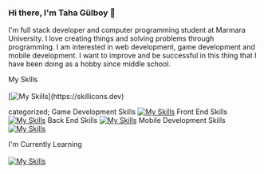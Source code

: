 ### Hi there, I'm Taha Gülboy 👋

I'm full stack developer and computer programming student at Marmara University. I love creating things and solving problems through programming.
I am interested in web development, game development and mobile development.
I want to improve and be successful in this thing that I have been doing as a hobby since middle school.

My Skills <br /> <br />
[![My Skills](https://skillicons.dev/icons?i=cs,unity,html,css,js,ps,bootstrap,tailwind,php,mysql,python,django,androidstudio,java,)](https://skillicons.dev)

categorized; 
Game Development Skills
[![My Skills](https://skillicons.dev/icons?i=cs,unity)](https://skillicons.dev)
Front End Skills
[![My Skills](https://skillicons.dev/icons?i=html,css,js,ps,bootstrap,tailwind)](https://skillicons.dev)
Back End Skills
[![My Skills](https://skillicons.dev/icons?i=php,mysql,python,django)](https://skillicons.dev)
Mobile Development Skills
[![My Skills](https://skillicons.dev/icons?i=androidstudio,java)](https://skillicons.dev)

I'm Currently Learning <br /> <br />
[![My Skills](https://skillicons.dev/icons?i=ts,angular,react,vue)](https://skillicons.dev)

<!-- **jeenklynn/jeenklynn** is a ✨ _special_ ✨ repository because its `README.md` (this file) appears on your GitHub profile.

Here are some ideas to get you started:

- 🔭 I’m currently working on ...
- 🌱 I’m currently learning ...
- 👯 I’m looking to collaborate on ...
- 🤔 I’m looking for help with ...
- 💬 Ask me about ...
- 📫 How to reach me: ...
- 😄 Pronouns: ...
- ⚡ Fun fact: ...
-->
